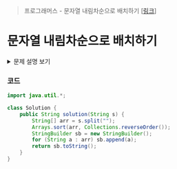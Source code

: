 > 프로그래머스 - 문자열 내림차순으로 배치하기 [[링크](https://school.programmers.co.kr/learn/courses/30/lessons/12917)]

# 문자열 내림차순으로 배치하기

<details markdown="1">
<summary>문제 설명 보기</summary>
<img src = "https://user-images.githubusercontent.com/86038910/186106046-9fa04fc7-2b47-4d0e-8c5c-726aacad0c7f.png">
</details>

### 코드
```java
import java.util.*;

class Solution {
    public String solution(String s) {
        String[] arr = s.split("");
        Arrays.sort(arr, Collections.reverseOrder());
        StringBuilder sb = new StringBuilder();
        for (String a : arr) sb.append(a);
        return sb.toString();
    }
}
```
